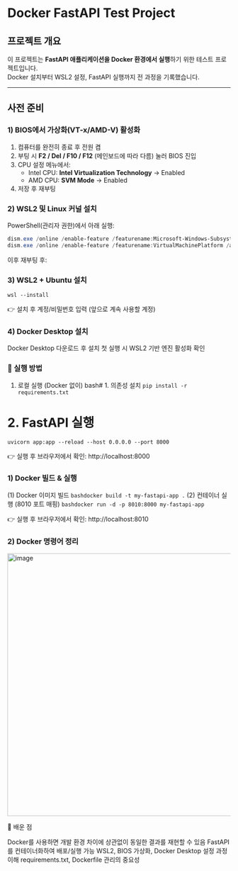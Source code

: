 # Docker FastAPI Test Project

## 프로젝트 개요
이 프로젝트는 **FastAPI 애플리케이션을 Docker 환경에서 실행**하기 위한 테스트 프로젝트입니다.  
Docker 설치부터 WSL2 설정, FastAPI 실행까지 전 과정을 기록했습니다.

---

## 사전 준비

### 1) BIOS에서 가상화(VT-x/AMD-V) 활성화
1. 컴퓨터를 완전히 종료 후 전원 켬
2. 부팅 시 **F2 / Del / F10 / F12** (메인보드에 따라 다름) 눌러 BIOS 진입
3. CPU 설정 메뉴에서:
   - Intel CPU: **Intel Virtualization Technology** → Enabled
   - AMD CPU: **SVM Mode** → Enabled
4. 저장 후 재부팅

### 2) WSL2 및 Linux 커널 설치
PowerShell(관리자 권한)에서 아래 실행:
```powershell
dism.exe /online /enable-feature /featurename:Microsoft-Windows-Subsystem-Linux /all /norestart
dism.exe /online /enable-feature /featurename:VirtualMachinePlatform /all /norestart
```
이후 재부팅 후:
### 3) WSL2 + Ubuntu 설치
```wsl --install```

👉 설치 후 계정/비밀번호 입력 (앞으로 계속 사용할 계정)

### 4) Docker Desktop 설치

Docker Desktop 다운로드 후 설치
첫 실행 시 WSL2 기반 엔진 활성화 확인


### 🚀 실행 방법
1) 로컬 실행 (Docker 없이)
bash# 1. 의존성 설치
```pip install -r requirements.txt```

# 2. FastAPI 실행
```uvicorn app:app --reload --host 0.0.0.0 --port 8000```

👉 실행 후 브라우저에서 확인: http://localhost:8000

### 1) Docker 빌드 & 실행
(1) Docker 이미지 빌드
```bashdocker build -t my-fastapi-app .```
(2) 컨테이너 실행 (8010 포트 매핑)
```bashdocker run -d -p 8010:8000 my-fastapi-app```

👉 실행 후 브라우저에서 확인: http://localhost:8010

### 2) Docker 명령어 정리

<img width="593" alt="image" src="https://github.com/user-attachments/assets/d7cbc205-b4e6-40ce-b946-d7e9ca65e275" />

📖 배운 점

Docker를 사용하면 개발 환경 차이에 상관없이 동일한 결과를 재현할 수 있음
FastAPI를 컨테이너화하여 배포/실행 가능
WSL2, BIOS 가상화, Docker Desktop 설정 과정 이해
requirements.txt, Dockerfile 관리의 중요성
